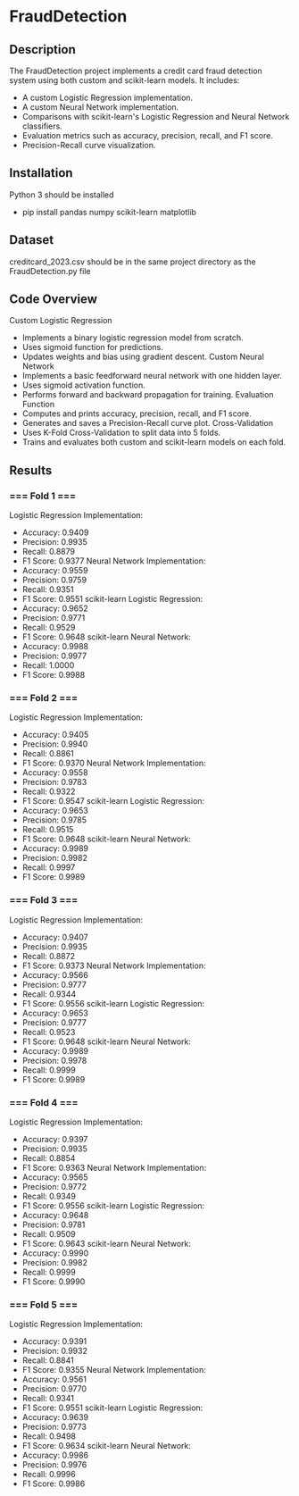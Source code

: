 # FraudDetection

## Description
The FraudDetection project implements a credit card fraud detection system using both custom and scikit-learn models. It includes:
- A custom Logistic Regression implementation.
- A custom Neural Network implementation.
- Comparisons with scikit-learn's Logistic Regression and Neural Network classifiers.
- Evaluation metrics such as accuracy, precision, recall, and F1 score.
- Precision-Recall curve visualization.

## Installation
Python 3 should be installed
- pip install pandas numpy scikit-learn matplotlib

## Dataset
creditcard_2023.csv should be in the same project directory as the FraudDetection.py file

## Code Overview
Custom Logistic Regression
- Implements a binary logistic regression model from scratch.
- Uses sigmoid function for predictions.
- Updates weights and bias using gradient descent.
Custom Neural Network
- Implements a basic feedforward neural network with one hidden layer.
- Uses sigmoid activation function.
- Performs forward and backward propagation for training.
Evaluation Function
- Computes and prints accuracy, precision, recall, and F1 score.
- Generates and saves a Precision-Recall curve plot.
Cross-Validation
- Uses K-Fold Cross-Validation to split data into 5 folds.
- Trains and evaluates both custom and scikit-learn models on each fold.

## Results
### === Fold 1 ===
Logistic Regression Implementation:
- Accuracy: 0.9409
- Precision: 0.9935
- Recall: 0.8879
- F1 Score: 0.9377
Neural Network Implementation:
- Accuracy: 0.9559
- Precision: 0.9759
- Recall: 0.9351
- F1 Score: 0.9551
scikit-learn Logistic Regression:
- Accuracy: 0.9652
- Precision: 0.9771
- Recall: 0.9529
- F1 Score: 0.9648
scikit-learn Neural Network:
- Accuracy: 0.9988
- Precision: 0.9977
- Recall: 1.0000
- F1 Score: 0.9988

### === Fold 2 ===
Logistic Regression Implementation:
- Accuracy: 0.9405
- Precision: 0.9940
- Recall: 0.8861
- F1 Score: 0.9370
Neural Network Implementation:
- Accuracy: 0.9558
- Precision: 0.9783
- Recall: 0.9322
- F1 Score: 0.9547
scikit-learn Logistic Regression:
- Accuracy: 0.9653
- Precision: 0.9785
- Recall: 0.9515
- F1 Score: 0.9648
scikit-learn Neural Network:
- Accuracy: 0.9989
- Precision: 0.9982
- Recall: 0.9997
- F1 Score: 0.9989

### === Fold 3 ===
Logistic Regression Implementation:
- Accuracy: 0.9407
- Precision: 0.9935
- Recall: 0.8872
- F1 Score: 0.9373
Neural Network Implementation:
- Accuracy: 0.9566
- Precision: 0.9777
- Recall: 0.9344
- F1 Score: 0.9556
scikit-learn Logistic Regression:
- Accuracy: 0.9653
- Precision: 0.9777
- Recall: 0.9523
- F1 Score: 0.9648
scikit-learn Neural Network:
- Accuracy: 0.9989
- Precision: 0.9978
- Recall: 0.9999
- F1 Score: 0.9989

### === Fold 4 ===
Logistic Regression Implementation:
- Accuracy: 0.9397
- Precision: 0.9935
- Recall: 0.8854
- F1 Score: 0.9363
Neural Network Implementation:
- Accuracy: 0.9565
- Precision: 0.9772
- Recall: 0.9349
- F1 Score: 0.9556
scikit-learn Logistic Regression:
- Accuracy: 0.9648
- Precision: 0.9781
- Recall: 0.9509
- F1 Score: 0.9643
scikit-learn Neural Network:
- Accuracy: 0.9990
- Precision: 0.9982
- Recall: 0.9999
- F1 Score: 0.9990

### === Fold 5 ===
Logistic Regression Implementation:
- Accuracy: 0.9391
- Precision: 0.9932
- Recall: 0.8841
- F1 Score: 0.9355
Neural Network Implementation:
- Accuracy: 0.9561
- Precision: 0.9770
- Recall: 0.9341
- F1 Score: 0.9551
scikit-learn Logistic Regression:
- Accuracy: 0.9639
- Precision: 0.9773
- Recall: 0.9498
- F1 Score: 0.9634
scikit-learn Neural Network:
- Accuracy: 0.9986
- Precision: 0.9976
- Recall: 0.9996
- F1 Score: 0.9986
